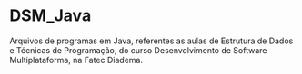 # DSM_Java
Arquivos de programas em Java, referentes as aulas de Estrutura de Dados e Técnicas de Programação, do curso Desenvolvimento de Software Multiplataforma, na Fatec Diadema.
